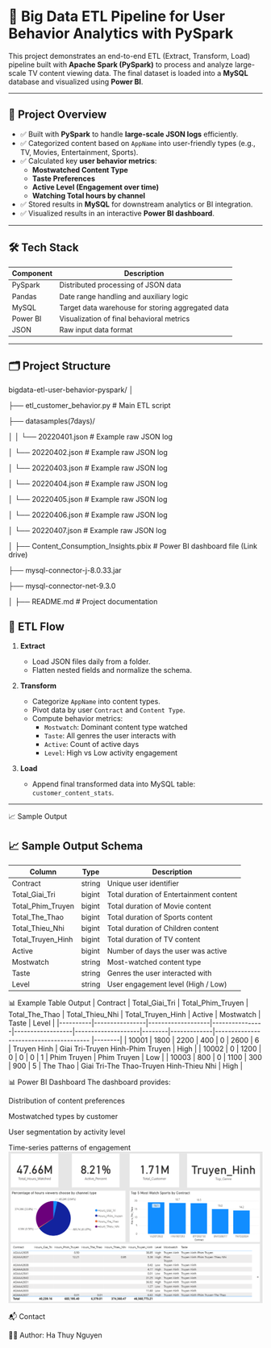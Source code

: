 # 🚀 Big Data ETL Pipeline for User Behavior Analytics with PySpark

This project demonstrates an end-to-end ETL (Extract, Transform, Load) pipeline built with **Apache Spark (PySpark)** to process and analyze large-scale TV content viewing data. The final dataset is loaded into a **MySQL** database and visualized using **Power BI**.

---

## 📌 Project Overview

- ✅ Built with **PySpark** to handle **large-scale JSON logs** efficiently.
- ✅ Categorized content based on `AppName` into user-friendly types (e.g., TV, Movies, Entertainment, Sports).
- ✅ Calculated key **user behavior metrics**:
  - **Mostwatched Content Type**
  - **Taste Preferences**
  - **Active Level (Engagement over time)**
  - **Watching Total hours  by channel**
- ✅ Stored results in **MySQL** for downstream analytics or BI integration.
- ✅ Visualized results in an interactive **Power BI dashboard**.

---

## 🛠️ Tech Stack

| Component      | Description                                      |
|----------------|--------------------------------------------------|
| PySpark        | Distributed processing of JSON data              |
| Pandas         | Date range handling and auxiliary logic          |
| MySQL          | Target data warehouse for storing aggregated data|
| Power BI       | Visualization of final behavioral metrics        |
| JSON           | Raw input data format                            |

---

## 🗂️ Project Structure
bigdata-etl-user-behavior-pyspark/
│

├── etl_customer_behavior.py # Main ETL script


├── datasamples(7days)/

│
│ └── 20220401.json # Example raw JSON log

│ └── 20220402.json # Example raw JSON log

│ └── 20220403.json # Example raw JSON log

│ └── 20220404.json # Example raw JSON log

│ └── 20220405.json # Example raw JSON log

│ └── 20220406.json # Example raw JSON log

│ └── 20220407.json # Example raw JSON log

│
├── Content_Consumption_Insights.pbix # Power BI dashboard file (Link drive)

├── mysql-connector-j-8.0.33.jar

├── mysql-connector-net-9.3.0

│
├── README.md # Project documentation



## 🔄 ETL Flow

1. **Extract**
   - Load JSON files daily from a folder.
   - Flatten nested fields and normalize the schema.

2. **Transform**
   - Categorize `AppName` into content types.
   - Pivot data by user `Contract` and `Content Type`.
   - Compute behavior metrics:
     - `Mostwatch`: Dominant content type watched
     - `Taste`: All genres the user interacts with
     - `Active`: Count of active days
     - `Level`: High vs Low activity engagement

3. **Load**
   - Append final transformed data into MySQL table: `customer_content_stats`.

---
📈 Sample Output
## 📈 Sample Output Schema

| Column               | Type       | Description                                 |
|----------------------|------------|---------------------------------------------|
| Contract             | string     | Unique user identifier                      |
| Total_Giai_Tri       | bigint     | Total duration of Entertainment content     |
| Total_Phim_Truyen    | bigint     | Total duration of Movie content             |
| Total_The_Thao       | bigint     | Total duration of Sports content            |
| Total_Thieu_Nhi      | bigint     | Total duration of Children content          |
| Total_Truyen_Hinh    | bigint     | Total duration of TV content                |
| Active               | bigint     | Number of days the user was active          |
| Mostwatch            | string     | Most-watched content type                   |
| Taste                | string     | Genres the user interacted with             |
| Level                | string     | User engagement level (High / Low)          |

📊 Example Table Output
| Contract | Total_Giai_Tri | Total_Phim_Truyen | Total_The_Thao | Total_Thieu_Nhi | Total_Truyen_Hinh | Active | Mostwatch   | Taste                                     | Level |
|----------|----------------|-------------------|----------------|------------------|--------------------|--------|-------------|---------------------------------------  |--------|
| 10001    | 1800           | 2200              | 400            | 0                | 2600               | 6      | Truyen Hinh | Giai Tri-Truyen Hinh-Phim Truyen        | High   |
| 10002    | 0              | 1200              | 0              | 0                | 0                  | 1      | Phim Truyen | Phim Truyen                             | Low    |
| 10003    | 800            | 0                 | 1100           | 300              | 900                | 5      | The Thao    | Giai Tri-The Thao-Truyen Hinh-Thieu Nhi | High   |

📊 Power BI Dashboard
The dashboard provides:

Distribution of content preferences

Mostwatched types by customer

User segmentation by activity level

Time-series patterns of engagement
![Dashboard](images/pbi_1.png)

📬 Contact

👨‍💻 Author: Ha Thuy Nguyen
